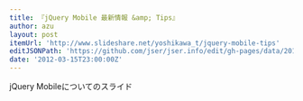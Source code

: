 ```yaml
---
title: 『jQuery Mobile 最新情報 &amp; Tips』
author: azu
layout: post
itemUrl: 'http://www.slideshare.net/yoshikawa_t/jquery-mobile-tips'
editJSONPath: 'https://github.com/jser/jser.info/edit/gh-pages/data/2012/03/index.json'
date: '2012-03-15T23:00:00Z'
---
```

jQuery Mobileについてのスライド
